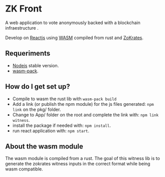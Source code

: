 # ZK Front #

A web application to vote anonymously backed with a blockchain infraestructure .

Develop on [Reactjs](https://reactjs.org/) using [WASM](https://webassembly.org/) compiled from rust and [ZoKrates](https://github.com/Zokrates/ZoKrates).

## Requeriments ##

* [Nodejs](https://nodejs.org/es/) stable version.
* [wasm-pack](https://github.com/rustwasm/wasm-pack).

## How do I get set up? ##

* Compile to wasm the rust lib with `wasm-pack build`
* Add a link (or publish the npm module) for the js files generated: `npm link` on the pkg/ folder.
* Change to App/ folder on the root and complete the link with: `npm link witness`.
* install the package if needed with: `npm install`.
* run react application with: `npm start`.

## About the wasm module ##

The wasm module is compiled from a rust. The goal of this witness lib is to generate the zokrates witness inputs in the correct format while being wasm compatible.
